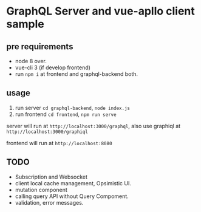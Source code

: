 # GraphQL Server and vue-apllo client sample

## pre requirements

+ node 8 over.
+ vue-cli 3 (if develop frontend)
+ run `npm i` at frontend and graphql-backend both.

## usage

1. run server `cd graphql-backend`, `node index.js`
2. run frontend `cd frontend`, `npm run serve`

server will run at `http://localhost:3000/graphql`, also use graphiql at `http://localhost:3000/graphiql`

frontend will run at `http://localhost:8080`

## TODO

+ Subscription and Websocket
+ client local cache management, Opsimistic UI.
+ mutation component
+ calling query API without Query Compoment. 
+ validation, error messages.